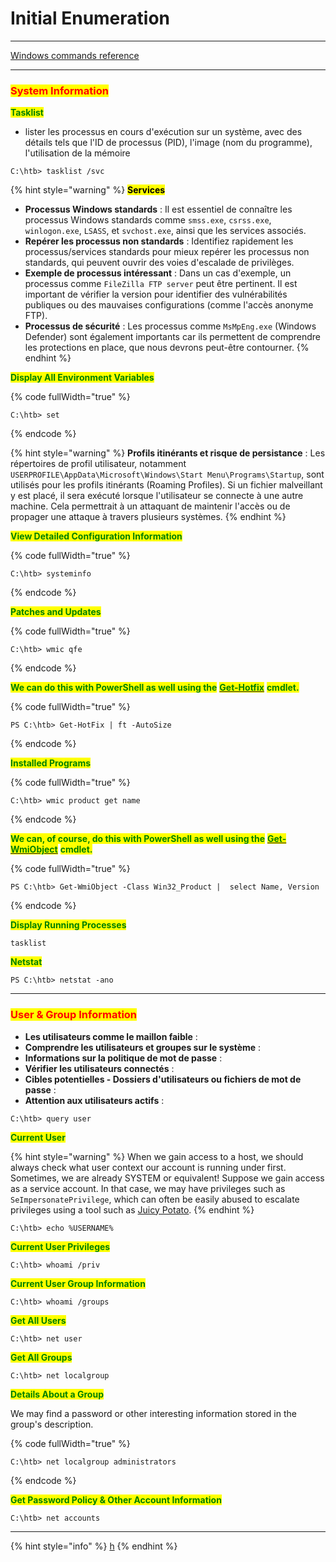 # Initial Enumeration

***

&#x20;[Windows commands reference](https://docs.microsoft.com/en-us/windows-server/administration/windows-commands/windows-commands)&#x20;

***

### <mark style="color:red;">System Information</mark>

<mark style="color:green;">**Tasklist**</mark>

* lister les processus en cours d'exécution sur un système, avec des détails tels que l'ID de processus (PID), l'image (nom du programme), l'utilisation de la mémoire

```cmd-session
C:\htb> tasklist /svc
```

{% hint style="warning" %}
<mark style="color:$success;">**Services**</mark>

* **Processus Windows standards** : Il est essentiel de connaître les processus Windows standards comme `smss.exe`, `csrss.exe`, `winlogon.exe`, `LSASS`, et `svchost.exe`, ainsi que les services associés.
* **Repérer les processus non standards** : Identifiez rapidement les processus/services standards pour mieux repérer les processus non standards, qui peuvent ouvrir des voies d'escalade de privilèges.
* **Exemple de processus intéressant** : Dans un cas d'exemple, un processus comme `FileZilla FTP server` peut être pertinent. Il est important de vérifier la version pour identifier des vulnérabilités publiques ou des mauvaises configurations (comme l'accès anonyme FTP).
* **Processus de sécurité** : Les processus comme `MsMpEng.exe` (Windows Defender) sont également importants car ils permettent de comprendre les protections en place, que nous devrons peut-être contourner.
{% endhint %}

<mark style="color:green;">**Display All Environment Variables**</mark>

{% code fullWidth="true" %}
```cmd-session
C:\htb> set
```
{% endcode %}

{% hint style="warning" %}
**Profils itinérants et risque de persistance** : Les répertoires de profil utilisateur, notamment `USERPROFILE\AppData\Microsoft\Windows\Start Menu\Programs\Startup`, sont utilisés pour les profils itinérants (Roaming Profiles). Si un fichier malveillant y est placé, il sera exécuté lorsque l'utilisateur se connecte à une autre machine. Cela permettrait à un attaquant de maintenir l'accès ou de propager une attaque à travers plusieurs systèmes.
{% endhint %}

<mark style="color:green;">**View Detailed Configuration Information**</mark>

{% code fullWidth="true" %}
```cmd-session
C:\htb> systeminfo
```
{% endcode %}

<mark style="color:green;">**Patches and Updates**</mark>

{% code fullWidth="true" %}
```cmd-session
C:\htb> wmic qfe
```
{% endcode %}

<mark style="color:green;">**We can do this with PowerShell as well using the**</mark> [<mark style="color:green;">**Get-Hotfix**</mark>](https://docs.microsoft.com/en-us/powershell/module/microsoft.powershell.management/get-hotfix?view=powershell-7.1) <mark style="color:green;">**cmdlet.**</mark>

{% code fullWidth="true" %}
```powershell-session
PS C:\htb> Get-HotFix | ft -AutoSize
```
{% endcode %}

<mark style="color:green;">**Installed Programs**</mark>

{% code fullWidth="true" %}
```cmd-session
C:\htb> wmic product get name
```
{% endcode %}

<mark style="color:green;">**We can, of course, do this with PowerShell as well using the**</mark> [<mark style="color:green;">**Get-WmiObject**</mark>](https://docs.microsoft.com/en-us/powershell/module/microsoft.powershell.management/get-wmiobject?view=powershell-5.1) <mark style="color:green;">**cmdlet.**</mark>

{% code fullWidth="true" %}
```powershell-session
PS C:\htb> Get-WmiObject -Class Win32_Product |  select Name, Version

```
{% endcode %}

<mark style="color:green;">**Display Running Processes**</mark>

```
tasklist
```

<mark style="color:green;">**Netstat**</mark>

```cmd-session
PS C:\htb> netstat -ano
```

***

### <mark style="color:red;">User & Group Information</mark>

* **Les utilisateurs comme le maillon faible** :
* **Comprendre les utilisateurs et groupes sur le système** :
* **Informations sur la politique de mot de passe** :
* **Vérifier les utilisateurs connectés** :
* **Cibles potentielles - Dossiers d'utilisateurs ou fichiers de mot de passe** :
* **Attention aux utilisateurs actifs** :

```cmd-session
C:\htb> query user
```

<mark style="color:green;">**Current User**</mark>

{% hint style="warning" %}
When we gain access to a host, we should always check what user context our account is running under first. Sometimes, we are already SYSTEM or equivalent! Suppose we gain access as a service account. In that case, we may have privileges such as `SeImpersonatePrivilege`, which can often be easily abused to escalate privileges using a tool such as [Juicy Potato](https://github.com/ohpe/juicy-potato).
{% endhint %}

```cmd-session
C:\htb> echo %USERNAME%
```

<mark style="color:green;">**Current User Privileges**</mark>

```cmd-session
C:\htb> whoami /priv
```

<mark style="color:green;">**Current User Group Information**</mark>

```cmd-session
C:\htb> whoami /groups
```

<mark style="color:green;">**Get All Users**</mark>

```cmd-session
C:\htb> net user
```

<mark style="color:green;">**Get All Groups**</mark>

```cmd-session
C:\htb> net localgroup
```

<mark style="color:green;">**Details About a Group**</mark>

We may find a password or other interesting information stored in the group's description.&#x20;

{% code fullWidth="true" %}
```cmd-session
C:\htb> net localgroup administrators
```
{% endcode %}

<mark style="color:green;">**Get Password Policy & Other Account Information**</mark>

```cmd-session
C:\htb> net accounts
```

***

{% hint style="info" %}
[h](https://github.com/swisskyrepo/PayloadsAllTheThings/blob/master/Methodology%20and%20Resources/Windows%20-%20Privilege%20Escalation.md)
{% endhint %}
